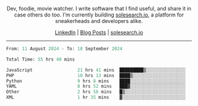 <p align="center">Dev, foodie, movie watcher. I write software that I find useful, and share it in case others do too. I'm currently building <a href="https://solesearch.io">solesearch.io</a>, a platform for sneakerheads and developers alike.</p>
<p align="center">
  <a href="https://www.linkedin.com/in/peter-rauscher">LinkedIn</a>
  |
  <a href="https://dev.to/peterrauscher">Blog Posts</a>
  |
  <a href="https://solesearch.io">solesearch.io</a>
</p>
<hr/>
<!--START_SECTION:waka-->

```python
From: 11 August 2024 - To: 10 September 2024

Total Time: 55 hrs 40 mins

JavaScript                 21 hrs 41 mins  █████████▒░░░░░░░░░░░░░░░   37.02 %
PHP                        10 hrs 13 mins  ████▒░░░░░░░░░░░░░░░░░░░░   17.45 %
Python                     9 hrs 8 mins    ████░░░░░░░░░░░░░░░░░░░░░   15.59 %
YAML                       8 hrs 52 mins   ███▓░░░░░░░░░░░░░░░░░░░░░   15.14 %
Other                      2 hrs 56 mins   █▒░░░░░░░░░░░░░░░░░░░░░░░   05.01 %
XML                        1 hr 35 mins    ▓░░░░░░░░░░░░░░░░░░░░░░░░   02.73 %
```

<!--END_SECTION:waka-->
